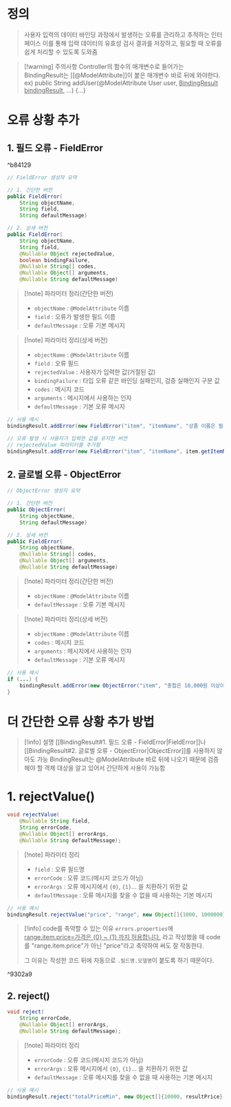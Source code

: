 # 정의

> 사용자 입력의 데이터 바인딩 과정에서 발생하는 오류를 관리하고 추적하는 인터페이스
> 이를 통해 입력 데이터의 유효성 검사 결과를 저장하고, 필요할 때 오류를 쉽게 처리할 수 있도록 도와줌

>[!warning] 주의사항
> Controller의 함수의 매개변수로 들어가는 BindingResult는 [[@ModelAttribute]]이 붙은 매개변수 바로 뒤에 와야한다. 
> ex) public String addUser(@ModelAttribute User user, <u>BindingResult bindingResult</u>, ...) {...}

# 오류 상황 추가

## 1. 필드 오류 - FieldError

^b84129

```java
// FieldError 생성자 요약

// 1. 간단한 버전
public FieldError(
	String objectName, 
	String field, 
	String defaultMessage)

// 2. 상세 버전
public FieldError(
	String objectName, 
	String field, 
	@Nullable Object rejectedValue, 
	boolean bindingFailure, 
	@Nullable String[] codes, 
	@Nullable Object[] arguments, 
	@Nullable String defaultMessage)
```
> [!note] 파라미터 정리(간단한 버전)
> - `objectName` : `@ModelAttribute` 이름  
>- `field` : 오류가 발생한 필드 이름  
>- `defaultMessage` : 오류 기본 메시지

> [!note] 파라미터 정리(상세 버전)
> - `objectName` : `@ModelAttribute` 이름  
>- `field` : 오류 필드  
> - `rejectedValue` : 사용자가 입력한 값(거절된 값)  
> - `bindingFailure` : 타입 오류 같은 바인딩 실패인지, 검증 실패인지 구분 값 
> - `codes` : 메시지 코드  
> - `arguments` : 메시지에서 사용하는 인자  
> - `defaultMessage` : 기본 오류 메시지

```java
// 사용 예시
bindingResult.addError(new FieldError("item", "itemName", "상품 이름은 필수입니다.")); 

// 오류 발생 시 사용자가 입력한 값을 유지한 버전
// rejectedValue 파라미터를 추가함
bindingResult.addError(new FieldError("item", "itemName", item.getItemName(), false, null, null, "상품 이름은 필수입니다."))
```

## 2. 글로벌 오류 - ObjectError

```java
// ObjectError 생성자 요약

// 1. 간단한 버전
public ObjectError(
	String objectName, 
	String defaultMessage)

// 2. 상세 버전
public FieldError(
	String objectName, 
	@Nullable String[] codes, 
	@Nullable Object[] arguments, 
	@Nullable String defaultMessage)
```
> [!note] 파라미터 정리(간단한 버전)
> - `objectName` : `@ModelAttribute` 이름 
>- `defaultMessage` : 오류 기본 메시지

> [!note] 파라미터 정리(상세 버전)
> - `objectName` : `@ModelAttribute` 이름  
> - `codes` : 메시지 코드  
> - `arguments` : 메시지에서 사용하는 인자  
> - `defaultMessage` : 기본 오류 메시지
```java
// 사용 예시
if (...) {  
	bindingResult.addError(new ObjectError("item", "총합은 10,000원 이상이어야 합니다.")); 
}
```

# 더 간단한 오류 상황 추가 방법

>[!info] 설명
>[[BindingResult#1. 필드 오류 - FieldError|FieldError]]나 [[BindingResult#2. 글로벌 오류 - ObjectError|ObjectError]]를 사용하지 않아도 가능
>BindingResult는 @ModelAttribute 바로 뒤에 나오기 때문에 검증해야 할 객체 대상을 알고 있어서 간단하게 사용이 가능함
# 1. rejectValue()

```java
void rejectValue(
	@Nullable String field, 
	String errorCode,
	@Nullable Object[] errorArgs, 
	@Nullable String defaultMessage);
```
> [!note] 파라미터 정리
> - `field` : 오류 필드명
> - `errorCode` : 오류 코드(메시지 코드가 아님)
> - `errorArgs` : 오류 메시지에서 `{0}`, `{1}`... 을 치환하기 위한 값
> - `defaultMessage` : 오류 메시지를 찾을 수 없을 때 사용하는 기본 메시지

```java
// 사용 예시
bindingResult.rejectValue("price", "range", new Object[]{1000, 1000000}, null);
```
>[!info] code를 축약할 수 있는 이유
>`errors.properties`에 <u>range.item.price=가격은 {0} ~ {1} 까지 허용합니다.</u> 라고 작성했을 때 code를 "range.item.price"가 아닌 "price"라고 축약하여 써도 잘 작동한다.
>
>그 이유는 작성한 코드 뒤에 자동으로 `.필드명.모델명`이 붙도록 하기 때문이다.

^9302a9
## 2. reject()

```java
void reject(
	String errorCode, 
	@Nullable Object[] errorArgs, 
	@Nullable String defaultMessage);
```
> [!note] 파라미터 정리
> - `errorCode` : 오류 코드(메시지 코드가 아님)
> - `errorArgs` : 오류 메시지에서 `{0}`, `{1}`... 을 치환하기 위한 값
> - `defaultMessage` : 오류 메시지를 찾을 수 없을 때 사용하는 기본 메시지

```java
// 사용 예시
bindingResult.reject("totalPriceMin", new Object[]{10000, resultPrice}, null);
```
